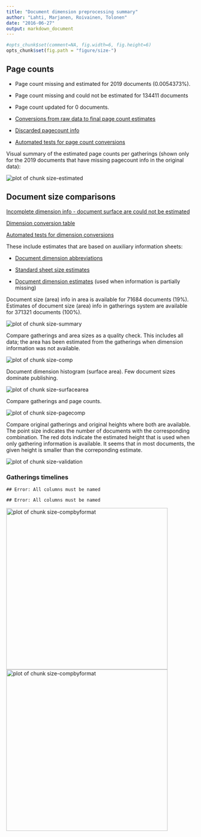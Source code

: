 ```yaml
---
title: "Document dimension preprocessing summary"
author: "Lahti, Marjanen, Roivainen, Tolonen"
date: "2016-06-27"
output: markdown_document
---
```



```r
#opts_chunk$set(comment=NA, fig.width=6, fig.height=6)
opts_chunk$set(fig.path = "figure/size-")
```


## Page counts

  * Page count missing and estimated for 2019 documents (0.0054373%).

  * Page count missing and could not be estimated for 134411 documents

  * Page count updated for 0 documents.
  
  * [Conversions from raw data to final page count estimates](output.tables/pagecount_conversion_nontrivial.csv)

<!--[Page conversions from raw data to final page count estimates with volume info](output.tables/page_conversion_table_full.csv)-->

  * [Discarded pagecount info](output.tables/pagecount_discarded.csv)

  * [Automated tests for page count conversions](https://github.com/rOpenGov/bibliographica/blob/master/inst/extdata/tests_polish_physical_extent.csv)


Visual summary of the estimated page counts per gatherings (shown only for the 2019 documents that have missing pagecount info in the original data):

![plot of chunk size-estimated](figure/size-size-estimated-1.png)

## Document size comparisons

[Incomplete dimension info - document surface are could not be estimated](output.tables/physical_dimension_incomplete.csv)

[Dimension conversion table](output.tables/conversions_physical_dimension.csv)

[Automated tests for dimension conversions](https://github.com/rOpenGov/bibliographica/blob/master/inst/extdata/tests_dimension_polish.csv)

These include estimates that are based on auxiliary information sheets:

  * [Document dimension abbreviations](https://github.com/rOpenGov/bibliographica/blob/master/inst/extdata/document_size_abbreviations.csv)

  * [Standard sheet size estimates](https://github.com/rOpenGov/bibliographica/blob/master/inst/extdata/sheetsizes.csv)

  * [Document dimension estimates](https://github.com/rOpenGov/bibliographica/blob/master/inst/extdata/documentdimensions.csv) (used when information is partially missing)


  
<!--[Discarded dimension info](output.tables/dimensions_discarded.csv)-->

Document size (area) info in area is available for 71684 documents (19%). Estimates of document size (area) info in gatherings system are available for 371321 documents (100%). 

![plot of chunk size-summary](figure/size-size-summary-1.png)


Compare gatherings and area sizes as a quality check. This includes all data; the area has been estimated from the gatherings when dimension information was not available.

![plot of chunk size-comp](figure/size-size-comp-1.png)

Document dimension histogram (surface area). Few document sizes dominate publishing.

![plot of chunk size-surfacearea](figure/size-size-surfacearea-1.png)


Compare gatherings and page counts. 


![plot of chunk size-pagecomp](figure/size-size-pagecomp-1.png)

Compare original gatherings and original heights where both are available. The point size indicates the number of documents with the corresponding combination. The red dots indicate the estimated height that is used when only gathering information is available. It seems that in most documents, the given height is smaller than the correponding estimate.

![plot of chunk size-validation](figure/size-size-validation-1.png)

### Gatherings timelines


```
## Error: All columns must be named
```

```
## Error: All columns must be named
```

<img src="figure/size-size-compbyformat-1.png" title="plot of chunk size-compbyformat" alt="plot of chunk size-compbyformat" width="430px" /><img src="figure/size-size-compbyformat-2.png" title="plot of chunk size-compbyformat" alt="plot of chunk size-compbyformat" width="430px" />



<!--

## Average page counts (only works in CERL now)

Multi-volume documents average page counts are given per volume.


|doc.dimension |mean.pages.singlevol |median.pages.singlevol | n.singlevol| mean.pages.multivol| median.pages.multivol| n.multivol| mean.pages.issue| median.pages.issue| n.issue|
|:-------------|:--------------------|:----------------------|-----------:|-------------------:|---------------------:|----------:|----------------:|------------------:|-------:|
|2fo           |NA                   |NA                     |        1824|                  NA|                    NA|         NA|               NA|                 NA|      92|
|4to           |NA                   |NA                     |       31861|                  NA|                    NA|         NA|               NA|                 NA|   31874|
|6to           |NA                   |NA                     |          27|                  NA|                    NA|         NA|               NA|                 NA|       1|
|8long         |NA                   |NA                     |          13|                  NA|                    NA|         NA|               NA|                 NA|      NA|
|8vo           |NA                   |NA                     |       24877|                   1|                     1|         94|                1|                  1|      30|
|12long        |NA                   |NA                     |           1|                  NA|                    NA|         NA|               NA|                 NA|      NA|
|12mo          |NA                   |NA                     |        3269|                 NaN|                    NA|         20|              NaN|                 NA|       3|
|16mo          |NA                   |NA                     |        1593|                 NaN|                    NA|          6|               NA|                 NA|      NA|
|18mo          |NA                   |NA                     |          94|                  NA|                    NA|         NA|               NA|                 NA|      NA|
|24mo          |NA                   |NA                     |         169|                  NA|                    NA|         NA|               NA|                 NA|      NA|
|32mo          |NA                   |NA                     |          32|                  NA|                    NA|         NA|               NA|                 NA|      NA|
|48mo          |NA                   |NA                     |           7|                  NA|                    NA|         NA|               NA|                 NA|      NA|
|64mo          |NA                   |NA                     |          35|                  NA|                    NA|         NA|               NA|                 NA|      NA|
|NA            |NA                   |NA                     |      304078|                   1|                     1|       1930|                1|                  1|    2482|
|1to           |NA                   |NA                     |          NA|                  NA|                    NA|         NA|               NA|                 NA|    1175|


![plot of chunk size-pagecountsmulti2](figure/size-size-pagecountsmulti2-1.png)


## Average document dimensions 

Here we use the original data only:

![plot of chunk size-avedimstime](figure/size-size-avedimstime-1.png)




Only the most frequently occurring gatherings are listed here:


|gatherings.original |mean.width |median.width | mean.height| median.height|  n|
|:-------------------|:----------|:------------|-----------:|-------------:|--:|
|4to                 |NA         |NA           |       23.57|         23.57|  7|
|8vo                 |NA         |NA           |       20.65|         20.65| 31|

-->

